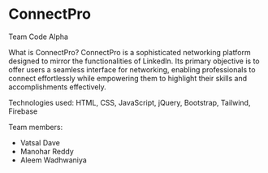 # ConnectPro

Team Code Alpha

What is ConnectPro?
ConnectPro is a sophisticated networking platform designed to mirror the functionalities of LinkedIn. Its primary objective is to offer users a seamless interface for networking, enabling professionals to connect effortlessly while empowering them to highlight their skills and accomplishments effectively.

Technologies used: 
HTML, CSS, JavaScript, jQuery, Bootstrap, Tailwind, Firebase

Team members: 
- Vatsal Dave
- Manohar Reddy
- Aleem Wadhwaniya
